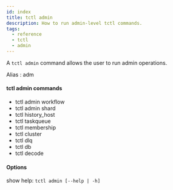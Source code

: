```yaml
---
id: index
title: tctl admin
description: How to run admin-level tctl commands.
tags:
  - reference
  - tctl
  - admin
---
```

A `tctl admin` command allows the user to run admin operations. 

Alias : adm

#### tctl admin commands
- tctl admin workflow
- tctl admin shard
- tctl history_host
- tctl taskqueue
- tctl membership
- tctl cluster
- tctl dlq
- tctl db
- tctl decode

#### Options
show help: `tctl admin [--help | -h]`